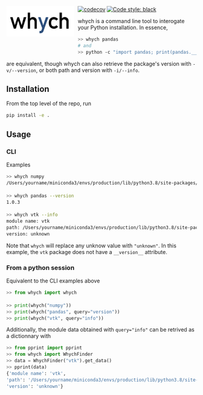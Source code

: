 <img src="logo.jpg"
     alt="whych logo"
     height="80"
     style="float: left; margin-right: 10px;" />
     
[![codecov](https://codecov.io/gh/neutrinoceros/whych/branch/master/graph/badge.svg)](https://codecov.io/gh/neutrinoceros/whych)
[![Code style: black](https://img.shields.io/badge/code%20style-black-000000.svg)](https://github.com/psf/black)

whych is a command line tool to interogate your Python installation.
In essence,

```bash
>> whych pandas
# and
>> python -c "import pandas; print(pandas.__path__)"
```
are equivalent, though whych can also retrieve the package's version with `-v/--version`, or both path and version with `-i/--info`.

## Installation

From the top level of the repo, run
```bash
pip install -e .
```

## Usage

### CLI

Examples
```bash
>> whych numpy
/Users/yourname/miniconda3/envs/production/lib/python3.8/site-packages/numpy

>> whych pandas --version
1.0.3

>> whych vtk --info
module name: vtk
path: /Users/yourname/miniconda3/envs/production/lib/python3.8/site-packages/vtkmodules
version: unknown
```
Note that `whych` will replace any unknow value with `"unknown"`.
In this example, the `vtk` package does not have a `__version__` attribute.

### From a python session

Equivalent to the CLI examples above
```python
>> from whych import whych

>> print(whych("numpy"))
>> print(whych("pandas", query="version"))
>> print(whych("vtk", query="info"))
```

Additionally, the module data obtained with `query="info"` can be retrived as a dictionnary with
```python
>> from pprint import pprint
>> from whych import WhychFinder
>> data = WhychFinder("vtk").get_data()
>> pprint(data)
{'module name': 'vtk',
'path': '/Users/yourname/miniconda3/envs/production/lib/python3.8/site-packages/vtkmodules',
'version': 'unknown'}
```
